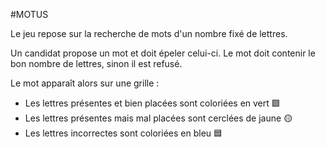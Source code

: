 #MOTUS

Le jeu repose sur la recherche de mots d'un nombre fixé de lettres. 

Un candidat propose un mot et doit épeler celui-ci. Le mot doit contenir le bon nombre de lettres, sinon il est refusé.

Le mot apparaît alors sur une grille : 

- Les lettres présentes et bien placées sont coloriées en vert 🟩
- Les lettres présentes mais mal placées sont cerclées de jaune 🟡
- Les lettres incorrectes sont coloriées en bleu 🟦


